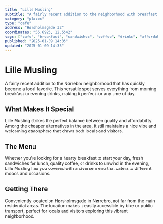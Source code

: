 ```yaml
---
title: "Lille Musling"
subtitle: "A fairly recent addition to the neighborhood with breakfast, sandwiches, coffee, and evening drinks."
category: "places"
type: "cafe"
address: "Hørsholmsgade 32"
coordinates: "55.6923, 12.5542"
tags: ["cafe", "breakfast", "sandwiches", "coffee", "drinks", "affordable", "local"]
published: "2025-01-09 14:35"
updated: "2025-01-09 14:35"
---
```


# Lille Musling

A fairly recent addition to the Nørrebro neighborhood that has quickly become a local favorite. This versatile spot serves everything from morning breakfast to evening drinks, making it perfect for any time of day.

## What Makes It Special

Lille Musling strikes the perfect balance between quality and affordability. Among the cheaper alternatives in the area, it still maintains a nice vibe and welcoming atmosphere that draws both locals and visitors.

## The Menu

Whether you're looking for a hearty breakfast to start your day, fresh sandwiches for lunch, quality coffee, or drinks to unwind in the evening, Lille Musling has you covered with a diverse menu that caters to different moods and occasions.

## Getting There

Conveniently located on Hørsholmsgade in Nørrebro, not far from the main residential areas. The location makes it easily accessible by bike or public transport, perfect for locals and visitors exploring this vibrant neighborhood.
